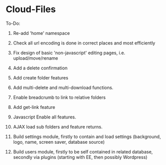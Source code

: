 Cloud-Files
===========

To-Do:

1. Re-add 'home' namespace
2. Check all url encoding is done in correct places and most efficiently
3. Fix design of basic 'non-javascript' editing pages, i.e. upload/move/rename
4. Add a delete confirmation
5. Add create folder features
6. Add multi-delete and multi-download functions.
7. Enable breadcrumb to link to relative folders
8. Add get-link feature




9. Javascript Enable all features.
10. AJAX load sub folders and feature returns.
11. Build settings module, firstly to contain and load settings (background, logo, name, screen saver, database source)
12. Build users module, firstly to be self contained in related database, secondly via plugins (starting with EE, then possibly Wordpress)
